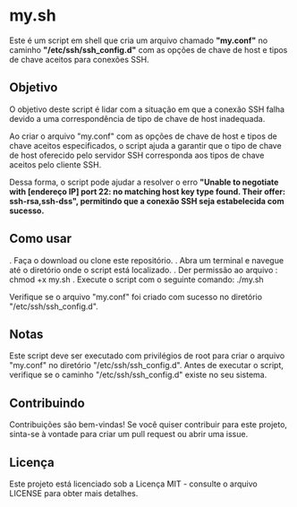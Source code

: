# my.sh

Este é um script em shell que cria um arquivo chamado **"my.conf"** no caminho  **"/etc/ssh/ssh_config.d"** com as opções de chave de host e tipos de chave aceitos para conexões SSH.

## Objetivo
O objetivo deste script é lidar com a situação em que a conexão SSH falha devido a uma correspondência de tipo de chave de host inadequada.

Ao criar o arquivo "my.conf" com as opções de chave de host e tipos de chave aceitos especificados, o script ajuda a garantir que o tipo de chave de host oferecido pelo servidor SSH corresponda aos tipos de chave aceitos pelo cliente SSH.

Dessa forma, o script pode ajudar a resolver o erro **"Unable to negotiate with [endereço IP] port 22: no matching host key type found. Their offer: ssh-rsa,ssh-dss", permitindo que a conexão SSH seja estabelecida com sucesso.**

## Como usar

. Faça o download ou clone este repositório.
. Abra um terminal e navegue até o diretório onde o script está localizado.
. Der permissão ao arquivo : chmod +x my.sh
. Execute o script com o seguinte comando: ./my.sh

 
Verifique se o arquivo "my.conf" foi criado com sucesso no diretório "/etc/ssh/ssh_config.d".

## Notas

Este script deve ser executado com privilégios de root para criar o arquivo "my.conf" no diretório "/etc/ssh/ssh_config.d".
Antes de executar o script, verifique se o caminho "/etc/ssh/ssh_config.d" existe no seu sistema.

## Contribuindo

Contribuições são bem-vindas! Se você quiser contribuir para este projeto, sinta-se à vontade para criar um pull request ou abrir uma issue.

## Licença
Este projeto está licenciado sob a Licença MIT - consulte o arquivo LICENSE para obter mais detalhes.


